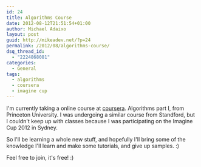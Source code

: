 ```yaml
---
id: 24
title: Algorithms Course
date: 2012-08-12T21:51:54+01:00
author: Michael Adaixo
layout: post
guid: http://mikeadev.net/?p=24
permalink: /2012/08/algorithms-course/
dsq_thread_id:
  - "2224868081"
categories:
  - General
tags:
  - algorithms
  - coursera
  - imagine cup
---
```

I'm currently taking a online course at <a href="https://www.coursera.org/" title="Coursera" target="_blank">coursera</a>. Algorithms part I, from Princeton University. I was undergoing a similar course from Standford, but I couldn't keep up with classes because I was participating on the Imagine Cup 2012 in Sydney.

So I'll be learning a whole new stuff, and hopefully I'll bring some of the knowledge I'll learn and make some tutorials, and give up samples. :)

Feel free to join, it's free! :)